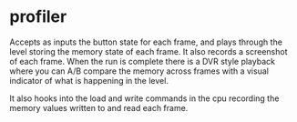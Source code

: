 # profiler
Accepts as inputs the button state for each frame, and plays through the level storing the memory state of each frame.  It also records a screenshot of each frame.  When the run is complete there is a DVR style playback where you can A/B compare the memory across frames with a visual indicator of what is happening in the level.

It also hooks into the load and write commands in the cpu recording the memory values written to and read each frame.
